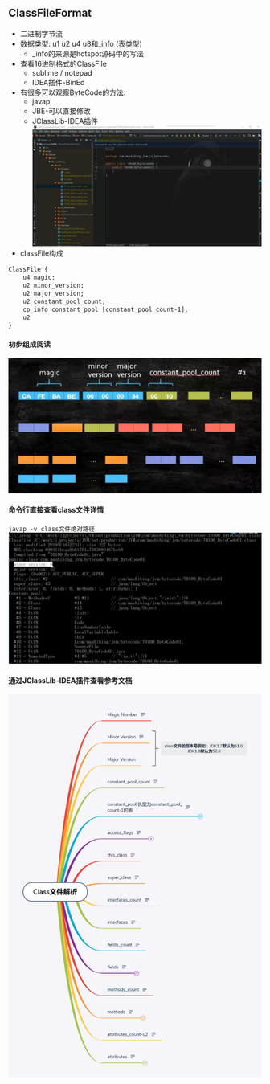 ## ClassFileFormat
* 二进制字节流
* 数据类型: u1 u2 u4 u8和_info (表类型)
    * _info的来源是hotspot源码中的写法
* 查看16进制格式的ClassFile
    * sublime / notepad 
    * IDEA插件-BinEd
* 有很多可以观察ByteCode的方法:
    * javap
    * JBE-可以直接修改
    * JClassLib-IDEA插件
    ![jvm-class-jclasslib使用.gif](../resource/jvm/jvm-class-jclasslib使用.gif)
* classFile构成
```shell
ClassFile { 
    u4 magic; 
    u2 minor_version; 
    u2 major_version; 
    u2 constant_pool_count; 
    cp_info constant_pool [constant_pool_count-1]; 
    u2 
}
```
#### 初步组成阅读
![jvm-class文件初步阅读.jpg](../resource/jvm/jvm-class文件初步阅读.jpg)
#### 命令行直接查看class文件详情
`javap -v class文件绝对路径`
![jvm-class文件通过命令行查看.jpg](../resource/jvm/jvm-class文件通过命令行查看.jpg)

#### 通过JClassLib-IDEA插件查看参考文档
![jvm-class文件解析.png](../resource/jvm/jvm-class文件解析.png)
